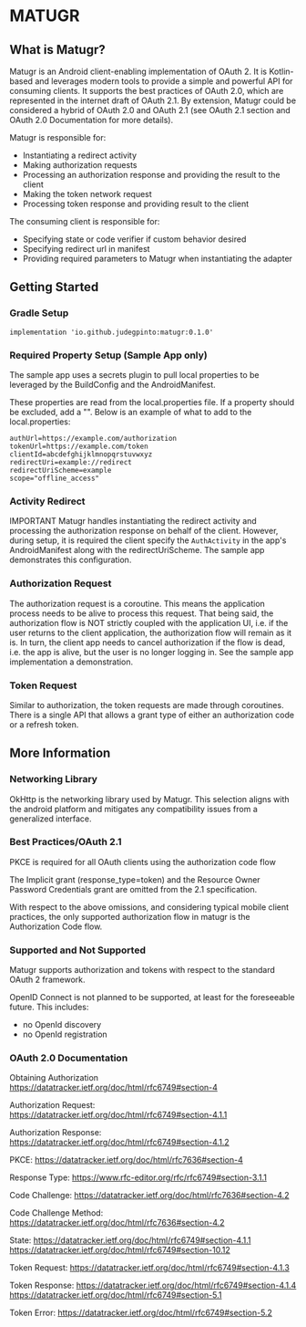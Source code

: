 # MATUGR

## What is Matugr?
Matugr is an Android client-enabling implementation of OAuth 2. It is Kotlin-based and 
leverages modern tools to provide a simple and powerful API for consuming clients.
It supports the best practices of OAuth 2.0, which are represented in the internet draft of OAuth 2.1. 
By extension, Matugr could be considered a hybrid of OAuth 2.0 and OAuth 2.1 (see OAuth 2.1 section and 
OAuth 2.0 Documentation for more details).

Matugr is responsible for:
- Instantiating a redirect activity
- Making authorization requests 
- Processing an authorization response and providing the result to the client
- Making the token network request
- Processing token response and providing result to the client

The consuming client is responsible for:
- Specifying state or code verifier if custom behavior desired
- Specifying redirect url in manifest
- Providing required parameters to Matugr when instantiating the adapter

## Getting Started

### Gradle Setup
```
implementation 'io.github.judegpinto:matugr:0.1.0'
```

### Required Property Setup (Sample App only)
The sample app uses a secrets plugin to pull local properties to be leveraged by the BuildConfig
and the AndroidManifest.

These properties are read from the local.properties file. 
If a property should be excluded, add a "". Below is an example of what to add to the
local.properties:
```
authUrl=https://example.com/authorization
tokenUrl=https://example.com/token
clientId=abcdefghijklmnopqrstuvwxyz
redirectUri=example://redirect
redirectUriScheme=example
scope="offline_access"
```

### Activity Redirect
IMPORTANT
Matugr handles instantiating the redirect activity and processing the authorization response on
behalf of the client. However, during setup, it is required the client specify the `AuthActivity`
in the app's AndroidManifest along with the redirectUriScheme. The sample app demonstrates this
configuration.

### Authorization Request
The authorization request is a coroutine. This means the application process needs to be alive to process this request. 
That being said, the authorization flow is NOT strictly coupled with the application UI, 
i.e. if the user returns to the client application, the authorization flow will remain as it is. 
In turn, the client app needs to cancel authorization if the flow is dead, i.e. the app is alive,
but the user is no longer logging in. See the sample app implementation a demonstration.

### Token Request
Similar to authorization, the token requests are made through coroutines. There is a single API
that allows a grant type of either an authorization code or a refresh token.

## More Information

### Networking Library
OkHttp is the networking library used by Matugr.
This selection aligns with the android platform and mitigates any compatibility issues
from a generalized interface.

### Best Practices/OAuth 2.1
PKCE is required for all OAuth clients using the authorization code flow

The Implicit grant (response_type=token) and the Resource Owner Password Credentials grant
are omitted from the 2.1 specification.

With respect to the above omissions, and considering typical mobile client practices, the only
supported authorization flow in matugr is the Authorization Code flow.

### Supported and Not Supported
Matugr supports authorization and tokens with respect to the standard OAuth 2 framework.

OpenID Connect is not planned to be supported, at least for the foreseeable future. This includes:
- no OpenId discovery
- no OpenId registration

### OAuth 2.0 Documentation
Obtaining Authorization
https://datatracker.ietf.org/doc/html/rfc6749#section-4

Authorization Request:
https://datatracker.ietf.org/doc/html/rfc6749#section-4.1.1

Authorization Response:
https://datatracker.ietf.org/doc/html/rfc6749#section-4.1.2

PKCE:
https://datatracker.ietf.org/doc/html/rfc7636#section-4

Response Type:
https://www.rfc-editor.org/rfc/rfc6749#section-3.1.1

Code Challenge:
https://datatracker.ietf.org/doc/html/rfc7636#section-4.2

Code Challenge Method:
https://datatracker.ietf.org/doc/html/rfc7636#section-4.2

State:
https://datatracker.ietf.org/doc/html/rfc6749#section-4.1.1
https://datatracker.ietf.org/doc/html/rfc6749#section-10.12

Token Request:
https://datatracker.ietf.org/doc/html/rfc6749#section-4.1.3

Token Response:
https://datatracker.ietf.org/doc/html/rfc6749#section-4.1.4
https://datatracker.ietf.org/doc/html/rfc6749#section-5.1

Token Error:
https://datatracker.ietf.org/doc/html/rfc6749#section-5.2
